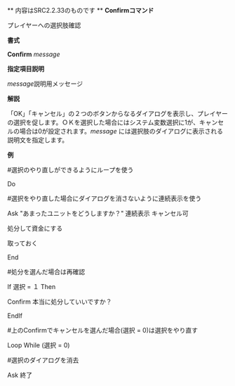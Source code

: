 ** 内容はSRC2.2.33のものです **
**Confirmコマンド**

プレイヤーへの選択肢確認

**書式**

**Confirm** *message*

**指定項目説明**

*message*説明用メッセージ

**解説**

「OK」「キャンセル」の２つのボタンからなるダイアログを表示し、プレイヤーの選択を促します。ＯＫを選択した場合にはシステム変数選択に1が、キャンセルの場合は0が設定されます。*message* には選択肢のダイアログに表示される説明文を指定します。

**例**

#選択のやり直しができるようにループを使う

Do

#選択をやり直した場合にダイアログを消さないように連続表示を使う

Ask "あまったユニットをどうしますか？" 連続表示 キャンセル可

処分して資金にする

取っておく

End



#処分を選んだ場合は再確認

If 選択 = １ Then

Confirm 本当に処分していいですか？

EndIf



#上のConfirmでキャンセルを選んだ場合(選択 = 0)は選択をやり直す

Loop While (選択 = 0)

#選択のダイアログを消去

Ask 終了
